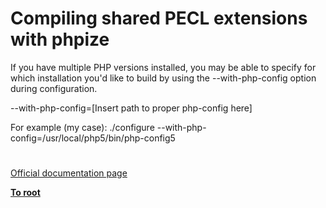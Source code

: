 # Compiling shared PECL extensions with phpize





If you have multiple PHP versions installed, you may be able to specify for which installation you&apos;d like to build by using the --with-php-config option during configuration.

--with-php-config=[Insert path to proper php-config here]

For example (my case):
./configure --with-php-config=/usr/local/php5/bin/php-config5

  

#

[Official documentation page](https://www.php.net/manual/en/install.pecl.phpize.php)

**[To root](/README.md)**